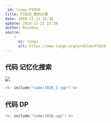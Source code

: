 ```yaml
---
_id: luogu-P1028
title: P1028_数的计算
date: 2019-11-21 22:38
update: 2019-11-21 22:38
author: Rainboy
source: 
    - 
      oj: luogu
      url: https://www.luogu.org/problem/P1028
---
```


## 代码 记忆化搜索

![](./images/1028_2.png)

```c
<%- include("code/1028_2.cpp") %>
```

## 代码 DP

```c
<%- include("code/1028.cpp") %>
```
